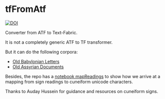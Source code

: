 # tfFromAtf

[![DOI](https://zenodo.org/badge/DOI/10.5281/zenodo.3909491.svg)](https://doi.org/10.5281/zenodo.3909491)

Converter from ATF to Text-Fabric.

It is not a completely generic ATF to TF transformer.

But it can do the following corpora:

*   [Old Babylonian Letters](https://github.com/Nino-cunei/oldbabylonian)
*   [Old Assyrian Documents](https://github.com/Nino-cunei/oldassyrian)

Besides, the repo has a
[notebook mapReadings](https://nbviewer.jupyter.org/github/Nino-cunei/tfFromAtf/blob/master/programs/mapReadings.ipynb)
to show how we arrive at a mapping from sign readings
to cuneiform unicode characters.

Thanks to Auday Hussein for guidance and resources on cuneiform signs.
